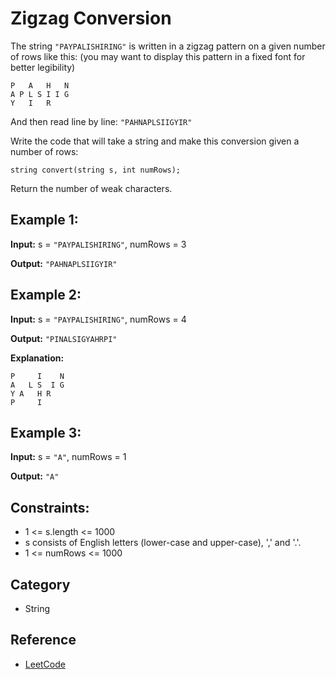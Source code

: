 # Zigzag Conversion

The string ```"PAYPALISHIRING"``` is written in a zigzag pattern on a given number of rows like this: (you may want to display this pattern in a fixed font for better legibility)

```
P   A   H   N
A P L S I I G
Y   I   R
```

And then read line by line: ```"PAHNAPLSIIGYIR"```

Write the code that will take a string and make this conversion given a number of rows:
```
string convert(string s, int numRows);
```
Return the number of weak characters.

## Example 1:

<b>Input:</b> s = ```"PAYPALISHIRING"```, numRows = 3

<b>Output:</b> ```"PAHNAPLSIIGYIR"```

## Example 2:

<b>Input:</b> s = ```"PAYPALISHIRING"```, numRows = 4

<b>Output:</b> ````"PINALSIGYAHRPI"````

<b>Explanation:</b> 

```
P     I    N
A   L S  I G
Y A   H R
P     I
```

## Example 3:

<b>Input:</b> s = ```"A"```, numRows = 1

<b>Output:</b> ```"A"```


## Constraints:

- 1 <= s.length <= 1000
- s consists of English letters (lower-case and upper-case), ',' and '.'.
- 1 <= numRows <= 1000

## Category
- String

## Reference
- [LeetCode](https://leetcode.com/problems/zigzag-conversion/description/)